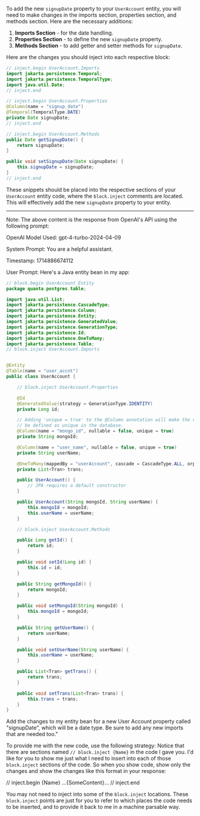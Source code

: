 To add the new `signupDate` property to your `UserAccount` entity, you will need to make changes in the imports section, properties section, and methods section. Here are the necessary additions:

1. **Imports Section** - for the date handling.
2. **Properties Section** - to define the new `signupDate` property.
3. **Methods Section** - to add getter and setter methods for `signupDate`.

Here are the changes you should inject into each respective block:

```java
// inject.begin UserAccount.Imports
import jakarta.persistence.Temporal;
import jakarta.persistence.TemporalType;
import java.util.Date;
// inject.end

// inject.begin UserAccount.Properties
@Column(name = "signup_date")
@Temporal(TemporalType.DATE)
private Date signupDate;
// inject.end

// inject.begin UserAccount.Methods
public Date getSignupDate() {
    return signupDate;
}

public void setSignupDate(Date signupDate) {
    this.signupDate = signupDate;
}
// inject.end
```

These snippets should be placed into the respective sections of your `UserAccount` entity code, where the `block.inject` comments are located. This will effectively add the new `signupDate` property to your entity.


____________________________________________________________________________________
Note: The above content is the response from OpenAI's API using the following prompt:

OpenAI Model Used: gpt-4-turbo-2024-04-09

System Prompt: You are a helpful assistant.

Timestamp: 1714886674112

User Prompt: Here's a Java entity bean in my app:

```java
// block.begin UserAccount_Entity
package quanta.postgres.table;

import java.util.List;
import jakarta.persistence.CascadeType;
import jakarta.persistence.Column;
import jakarta.persistence.Entity;
import jakarta.persistence.GeneratedValue;
import jakarta.persistence.GenerationType;
import jakarta.persistence.Id;
import jakarta.persistence.OneToMany;
import jakarta.persistence.Table;
// block.inject UserAccount.Imports


@Entity
@Table(name = "user_accnt")
public class UserAccount {

    // block.inject UserAccount.Properties

    @Id
    @GeneratedValue(strategy = GenerationType.IDENTITY)
    private Long id;

    // Adding 'unique = true' to the @Column annotation will make the column
    // be defined as unique in the database.
    @Column(name = "mongo_id", nullable = false, unique = true)
    private String mongoId;

    @Column(name = "user_name", nullable = false, unique = true)
    private String userName;

    @OneToMany(mappedBy = "userAccount", cascade = CascadeType.ALL, orphanRemoval = true)
    private List<Tran> trans;

    public UserAccount() {
        // JPA requires a default constructor
    }

    public UserAccount(String mongoId, String userName) {
        this.mongoId = mongoId;
        this.userName = userName;
    }

    // block.inject UserAccount.Methods

    public Long getId() {
        return id;
    }

    public void setId(Long id) {
        this.id = id;
    }

    public String getMongoId() {
        return mongoId;
    }

    public void setMongoId(String mongoId) {
        this.mongoId = mongoId;
    }

    public String getUserName() {
        return userName;
    }

    public void setUserName(String userName) {
        this.userName = userName;
    }

    public List<Tran> getTrans() {
        return trans;
    }

    public void setTrans(List<Tran> trans) {
        this.trans = trans;
    }
}

```

Add the changes to my entity bean for a new User Account property called "signupDate", which will be a date type. Be sure to add any new imports that are needed too."

To provide me with the new code, use the following strategy: 
Notice that there are sections named `// block.inject {Name}` in the code I gave you. 
I'd like for you to show me just what I need to insert into each of those `block.inject` sections of the code. 
So when you show code, show only the changes and show the changes like this format in your response:

// inject.begin {Name}
...{SomeContent}...
// inject.end

You may not need to inject into some of the `block.inject` locations. 
These `block.inject` points are just for you to refer to which places the code needs to be inserted, and to provide it back to me in a machine parsable way.


